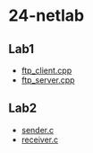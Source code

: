 # 24-netlab
## Lab1
- [ftp_client.cpp](ftp_client.cpp)
- [ftp_server.cpp](ftp_server.cpp)
## Lab2
- [sender.c](sender.c)
- [receiver.c](receiver.c)
